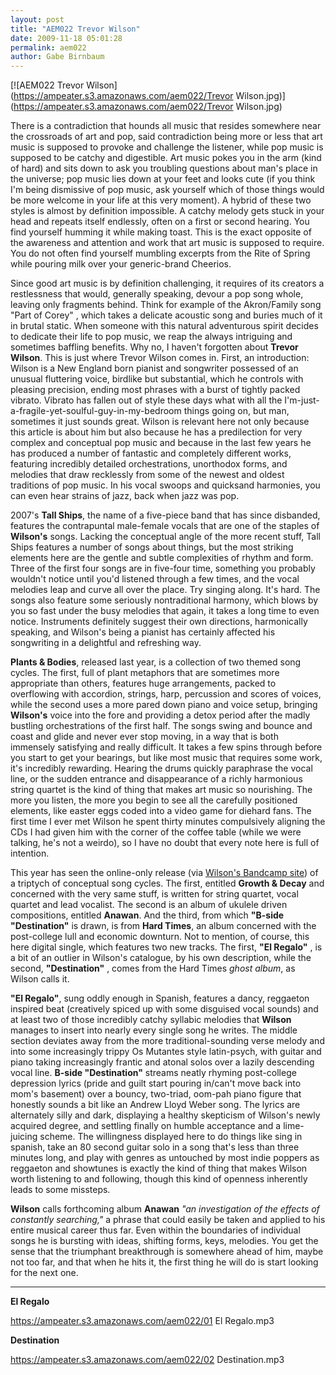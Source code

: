 ```yaml
---
layout: post
title: "AEM022 Trevor Wilson"
date: 2009-11-18 05:01:28
permalink: aem022
author: Gabe Birnbaum
---
```

[![AEM022 Trevor Wilson](https://ampeater.s3.amazonaws.com/aem022/Trevor Wilson.jpg)](https://ampeater.s3.amazonaws.com/aem022/Trevor Wilson.jpg)

There is a contradiction that hounds all music that resides somewhere near the crossroads of art and pop, said contradiction being more or less that art music is supposed to provoke and challenge the listener, while pop music is supposed to be catchy and digestible. Art music pokes you in the arm (kind of hard) and sits down to ask you troubling questions about man's place in the universe; pop music lies down at your feet and looks cute (if you think I'm being dismissive of pop music, ask yourself which of those things would be more welcome in your life at this very moment). A hybrid of these two styles is almost by definition impossible. A catchy melody gets stuck in your head and repeats itself endlessly, often on a first or second hearing. You find yourself humming it while making toast. This is the exact opposite of the awareness and attention and work that art music is supposed to require. You do not often find yourself mumbling excerpts from the Rite of Spring while pouring milk over your generic-brand Cheerios.

<!-- more -->

Since good art music is by definition challenging, it requires of its creators a restlessness that would, generally speaking, devour a pop song whole, leaving only fragments behind. Think for example of the Akron/Family song "Part of Corey" , which takes a delicate acoustic song and buries much of it in brutal static. When someone with this natural adventurous spirit decides to dedicate their life to pop music, we reap the always intriguing and sometimes baffling benefits. Why no, I haven't forgotten about **Trevor Wilson**. This is just where Trevor Wilson comes in. First, an introduction: Wilson is a New England born pianist and songwriter possessed of an unusual fluttering voice, birdlike but substantial, which he controls with pleasing precision, ending most phrases with a burst of tightly packed vibrato. Vibrato has fallen out of style these days what with all the I'm-just-a-fragile-yet-soulful-guy-in-my-bedroom things going on, but man, sometimes it just sounds great. Wilson is relevant here not only because this article is about him but also because he has a predilection for very complex and conceptual pop music and because in the last few years he has produced a number of fantastic and completely different works, featuring incredibly detailed orchestrations, unorthodox forms, and melodies that draw recklessly from some of the newest and oldest traditions of pop music. In his vocal swoops and quicksand harmonies, you can even hear strains of jazz, back when jazz was pop.

2007's **Tall Ships**, the name of a five-piece band that has since disbanded, features the contrapuntal male-female vocals that are one of the staples of **Wilson's** songs. Lacking the conceptual angle of the more recent stuff, Tall Ships features a number of songs about things, but the most striking elements here are the gentle and subtle complexities of rhythm and form. Three of the first four songs are in five-four time, something you probably wouldn't notice until you'd listened through a few times, and the vocal melodies leap and curve all over the place. Try singing along. It's hard. The songs also feature some seriously nontraditional harmony, which blows by you so fast under the busy melodies that again, it takes a long time to even notice. Instruments definitely suggest their own directions, harmonically speaking, and Wilson's being a pianist has certainly affected his songwriting in a delightful and refreshing way.

**Plants & Bodies**, released last year, is a collection of two themed song cycles. The first, full of plant metaphors that are sometimes more appropriate than others, features huge arrangements, packed to overflowing with accordion, strings, harp, percussion and scores of voices, while the second uses a more pared down piano and voice setup, bringing **Wilson's** voice into the fore and providing a detox period after the madly bustling orchestrations of the first half. The songs swing and bounce and coast and glide and never ever stop moving, in a way that is both immensely satisfying and really difficult. It takes a few spins through before you start to get your bearings, but like most music that requires some work, it's incredibly rewarding. Hearing the drums quickly paraphrase the vocal line, or the sudden entrance and disappearance of a richly harmonious string quartet is the kind of thing that makes art music so nourishing. The more you listen, the more you begin to see all the carefully positioned elements, like easter eggs coded into a video game for diehard fans. The first time I ever met Wilson he spent thirty minutes compulsively aligning the CDs I had given him with the corner of the coffee table (while we were talking, he's not a weirdo), so I have no doubt that every note here is full of intention.

This year has seen the online-only release (via [Wilson's Bandcamp site](http://trevorwilson.bandcamp.com/)) of a triptych of conceptual song cycles. The first, entitled **Growth & Decay** and concerned with the very same stuff, is written for string quartet, vocal quartet and lead vocalist. The second is an album of ukulele driven compositions, entitled **Anawan**. And the third, from which **"B-side "Destination"** is drawn, is from **Hard Times**, an album concerned with the post-college lull and economic downturn. Not to mention, of course, this here digital single, which features two new tracks. The first, **"El Regalo"** , is a bit of an outlier in Wilson's catalogue, by his own description, while the second, **"Destination"** , comes from the Hard Times _ghost album_, as Wilson calls it.

**"El Regalo"**, sung oddly enough in Spanish, features a dancy, reggaeton inspired beat (creatively spiced up with some disguised vocal sounds) and at least two of those incredibly catchy syllabic melodies that **Wilson** manages to insert into nearly every single song he writes. The middle section deviates away from the more traditional-sounding verse melody and into some increasingly trippy Os Mutantes style latin-psych, with guitar and piano taking increasingly frantic and atonal solos over a lazily descending vocal line. **B-side "Destination"** streams neatly rhyming post-college depression lyrics (pride and guilt start pouring in/can't move back into mom's basement) over a bouncy, two-triad, oom-pah piano figure that honestly sounds a bit like an Andrew Lloyd Weber song. The lyrics are alternately silly and dark, displaying a healthy skepticism of Wilson's newly acquired degree, and settling finally on humble acceptance and a lime-juicing scheme. The willingness displayed here to do things like sing in spanish, take an 80 second guitar solo in a song that's less than three minutes long, and play with genres as untouched by most indie poppers as reggaeton and showtunes is exactly the kind of thing that makes Wilson worth listening to and following, though this kind of openness inherently leads to some missteps.

**Wilson** calls forthcoming album **Anawan** _"an investigation of the effects of constantly searching,"_ a phrase that could easily be taken and applied to his entire musical career thus far. Even within the boundaries of individual songs he is bursting with ideas, shifting forms, keys, melodies. You get the sense that the triumphant breakthrough is somewhere ahead of him, maybe not too far, and that when he hits it, the first thing he will do is start looking for the next one.

---

**El Regalo**

https://ampeater.s3.amazonaws.com/aem022/01 El Regalo.mp3

**Destination**

https://ampeater.s3.amazonaws.com/aem022/02 Destination.mp3

